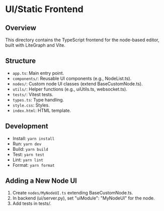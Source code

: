 # UI/Static Frontend

## Overview
This directory contains the TypeScript frontend for the node-based editor, built with LiteGraph and Vite.

## Structure
- `app.ts`: Main entry point.
- `components/`: Reusable UI components (e.g., NodeList.ts).
- `nodes/`: Custom node UI classes (extend BaseCustomNode.ts).
- `utils/`: Helper functions (e.g., uiUtils.ts, websocket.ts).
- `tests/`: Vitest tests.
- `types.ts`: Type handling.
- `style.css`: Styles.
- `index.html`: HTML template.

## Development
- Install: `yarn install`
- Run: `yarn dev`
- Build: `yarn build`
- Test: `yarn test`
- Lint: `yarn lint`
- Format: `yarn format`

## Adding a New Node UI
1. Create `nodes/MyNodeUI.ts` extending BaseCustomNode.ts.
2. In backend (ui/server.py), set "uiModule": "MyNodeUI" for the node.
3. Add tests in tests/.

